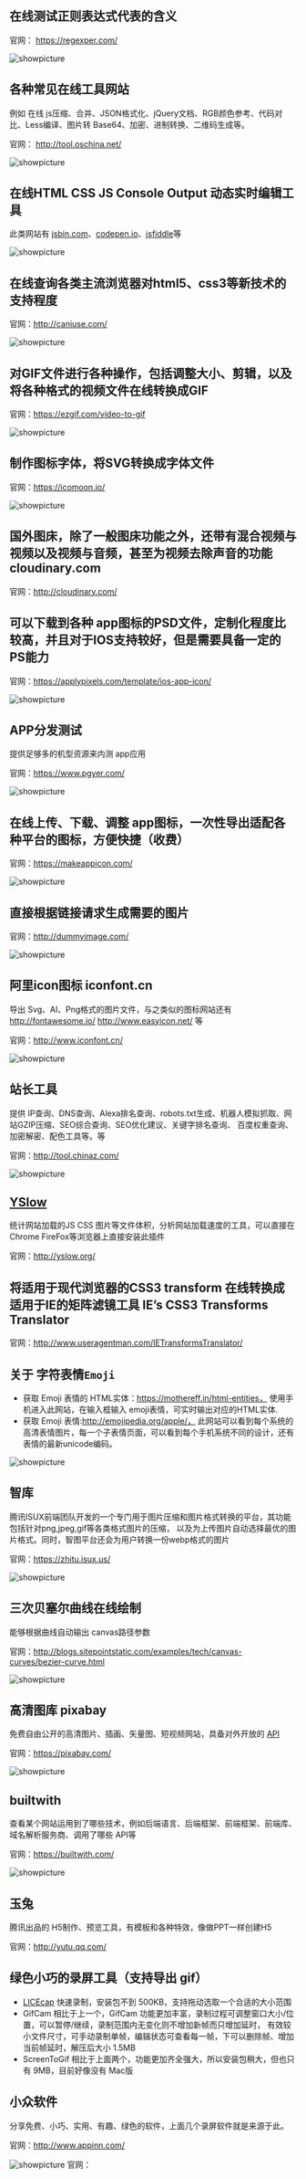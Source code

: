 ## 在线测试正则表达式代表的含义
官网： https://regexper.com/

![showpicture](https://github.com/accforgit/DayLearnNote/blob/master/img/regexper.png)

## 各种常见在线工具网站

例如 在线 js压缩、合并、JSON格式化、jQuery文档、RGB颜色参考、代码对比、Less编译、图片转 Base64、加密、进制转换、二维码生成等。

官网： http://tool.oschina.net/

![showpicture](https://github.com/accforgit/DayLearnNote/blob/master/img/oschina.png)

## 在线HTML CSS JS Console Output 动态实时编辑工具

此类网站有 [jsbin.com](http://jsbin.com/?html,output)、[codepen.io](http://codepen.io/)、[jsfiddle](http://jsfiddle.net/)等

![showpicture](https://github.com/accforgit/DayLearnNote/blob/master/img/jsbin.png)

## 在线查询各类主流浏览器对html5、css3等新技术的支持程度
官网：http://caniuse.com/

![showpicture](https://github.com/accforgit/DayLearnNote/blob/master/img/caniuse.png)

## 对GIF文件进行各种操作，包括调整大小、剪辑，以及将各种格式的视频文件在线转换成GIF
官网：https://ezgif.com/video-to-gif

![showpicture](https://github.com/accforgit/DayLearnNote/blob/master/img/video-to-gif.png)

## 制作图标字体，将SVG转换成字体文件
官网：https://icomoon.io/

![showpicture](https://github.com/accforgit/DayLearnNote/blob/master/img/iconmoon.png)

## 国外图床，除了一般图床功能之外，还带有混合视频与视频以及视频与音频，甚至为视频去除声音的功能 cloudinary.com
官网：http://cloudinary.com/


## 可以下载到各种 app图标的PSD文件，定制化程度比较高，并且对于IOS支持较好，但是需要具备一定的PS能力
官网：https://applypixels.com/template/ios-app-icon/

![showpicture](https://github.com/accforgit/DayLearnNote/blob/master/img/ios-app-icon.png)

## APP分发测试
提供足够多的机型资源来内测 app应用

官网：https://www.pgyer.com/

![showpicture](https://github.com/accforgit/DayLearnNote/blob/master/img/pgyer.png)

## 在线上传、下载、调整 app图标，一次性导出适配各种平台的图标，方便快捷（收费）

官网：https://makeappicon.com/

![showpicture](https://github.com/accforgit/DayLearnNote/blob/master/img/makeappicon.png)


## 直接根据链接请求生成需要的图片

官网：http://dummyimage.com/

![showpicture](https://github.com/accforgit/DayLearnNote/blob/master/img/dummyimage.png)

## 阿里icon图标 iconfont.cn

导出 Svg、AI、Png格式的图片文件，与之类似的图标网站还有 http://fontawesome.io/ http://www.easyicon.net/ 等

官网：http://www.iconfont.cn/

![showpicture](https://github.com/accforgit/DayLearnNote/blob/master/img/iconfont.jpg)

## 站长工具 

提供 IP查询、DNS查询、Alexa排名查询、robots.txt生成、机器人模拟抓取、网站GZIP压缩、SEO综合查询、SEO优化建议、关键字排名查询、
百度权重查询、加密解密、配色工具等。等

官网：http://tool.chinaz.com/

![showpicture](https://github.com/accforgit/DayLearnNote/blob/master/img/chinaz.png)


## [YSlow](http://yslow.org/)

统计网站加载的JS CSS 图片等文件体积，分析网站加载速度的工具，可以直接在 Chrome FireFox等浏览器上直接安装此插件 

官网：http://yslow.org/


## 将适用于现代浏览器的CSS3 transform 在线转换成适用于IE的矩阵滤镜工具 IE’s CSS3 Transforms Translator

官网：http://www.useragentman.com/IETransformsTranslator/


## 关于 字符表情`Emoji`

- 获取 Emoji 表情的 HTML实体：https://mothereff.in/html-entities，
  使用手机进入此网站，在输入框输入 emoji表情，可实时输出对应的HTML实体.
- 获取 Emoji 表情:http://emojipedia.org/apple/，
  此网站可以看到每个系统的高清表情图片，每一个子表情页面，可以看到每个手机系统不同的设计，还有表情的最新unicode编码。
  
![showpicture](https://github.com/accforgit/DayLearnNote/blob/master/img/emojipedia.png)


## 智库 
腾讯ISUX前端团队开发的一个专门用于图片压缩和图片格式转换的平台，其功能包括针对png,jpeg,gif等各类格式图片的压缩，
以及为上传图片自动选择最优的图片格式。同时，智图平台还会为用户转换一份webp格式的图片

官网：https://zhitu.isux.us/

![showpicture](https://github.com/accforgit/DayLearnNote/blob/master/img/zhitu.png)

## 三次贝塞尔曲线在线绘制 
能够根据曲线自动输出 canvas路径参数

官网：http://blogs.sitepointstatic.com/examples/tech/canvas-curves/bezier-curve.html

![showpicture](https://github.com/accforgit/DayLearnNote/blob/master/img/sitepointstatic.png)

## 高清图库 pixabay 
免费自由公开的高清图片、插画、矢量图、短视频网站，具备对外开放的 [API](https://pixabay.com/api/docs/)

官网：https://pixabay.com/

![showpicture](https://github.com/accforgit/DayLearnNote/blob/master/img/sitepointstatic.png)

## builtwith
查看某个网站运用到了哪些技术，例如后端语言、后端框架、前端框架、前端库、域名解析服务商、调用了哪些 API等

官网：https://builtwith.com/

![showpicture](https://github.com/accforgit/DayLearnNote/blob/master/img/sitepointstatic.png)

## 玉兔 
腾讯出品的 H5制作、预览工具，有模板和各种特效，像做PPT一样创建H5

官网：http://yutu.qq.com/

## 绿色小巧的录屏工具（支持导出 gif） 

- [LICEcap](https://www.cockos.com/licecap/) 快速录制，安装包不到 500KB，支持拖动选取一个合适的大小范围
- GifCam 相比于上一个，GifCam 功能更加丰富，录制过程可调整窗口大小/位置，可以暂停/继续，录制范围内无变化则不增加新帧而只增加延时，
  有效较小文件尺寸，可手动录制单帧，编辑状态可查看每一帧，下可以删除帧、增加当前帧延时，解压后大小 1.5MB
- ScreenToGif 相比于上面两个，功能更加齐全强大，所以安装包稍大，但也只有 9MB，目前好像没有 Mac版

## 小众软件 
分享免费、小巧、实用、有趣、绿色的软件，上面几个录屏软件就是来源于此。

官网：http://www.appinn.com/

![showpicture](https://github.com/accforgit/DayLearnNote/blob/master/img/appinn.png)
官网：
